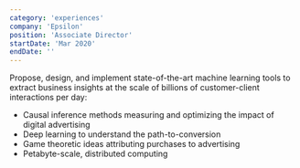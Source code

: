 ```yaml
---
category: 'experiences'
company: 'Epsilon'
position: 'Associate Director'
startDate: 'Mar 2020'
endDate: ''
---
```


Propose, design, and implement state-of-the-art machine learning tools to extract business insights at the scale of billions of customer-client interactions per day:

- Causal inference methods measuring and optimizing the impact of digital advertising
- Deep learning to understand the path-to-conversion
- Game theoretic ideas attributing purchases to advertising
- Petabyte-scale, distributed computing
